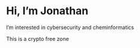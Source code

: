 # Hi, I’m Jonathan

I’m interested in cybersecurity and cheminformatics

This is a crypto free zone

<!---
chanjonathan/chanjonathan is a ✨ special ✨ repository because its `README.md` (this file) appears on your GitHub profile.
You can click the Preview link to take a look at your changes.
--->
